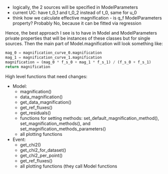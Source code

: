 * logically, the 2 sources will be specified in ModelParameters
* current UC: have t_0_1 and t_0_2 instead of t_0, same for u_0
* think how we calculate effective magnification - is q_f ModelParameters property? Probably No, because it can be fitted via regression

Hence, the best approach I see is to have in Model and ModelParameters private properties that will be instances of these classes but for single sources. Then the main part of Model.magnification will look something like:

```python
mag_0 = magnification_curve_0.magnification
mag_1 = magnification_curve_1.magnification
magnification = (mag_0 * f_s_0 + mag_1 * f_s_1) / (f_s_0 + f_s_1)
return magnification
```

High level functions that need changes:

* Model:
  * magnification()
  * data_magnification()
  * get_data_magnification()
  * get_ref_fluxes()
  * get_residuals()
  * functions for setting methods: set_default_magnification_method(), set_magnification_methods(), and set_magnification_methods_parameters()
  * all plotting functions
* Event:
  * get_chi2()
  * get_chi2_for_dataset()
  * get_chi2_per_point()
  * get_ref_fluxes()
  * all plotting functions (they call Model functions

